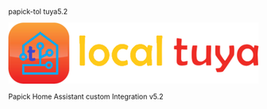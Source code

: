 papick-tol tuya5.2

![logo](https://github.com/papick-tol/tuya5.2/blob/main/img/logo-small.png)


Papick Home Assistant custom Integration v5.2
